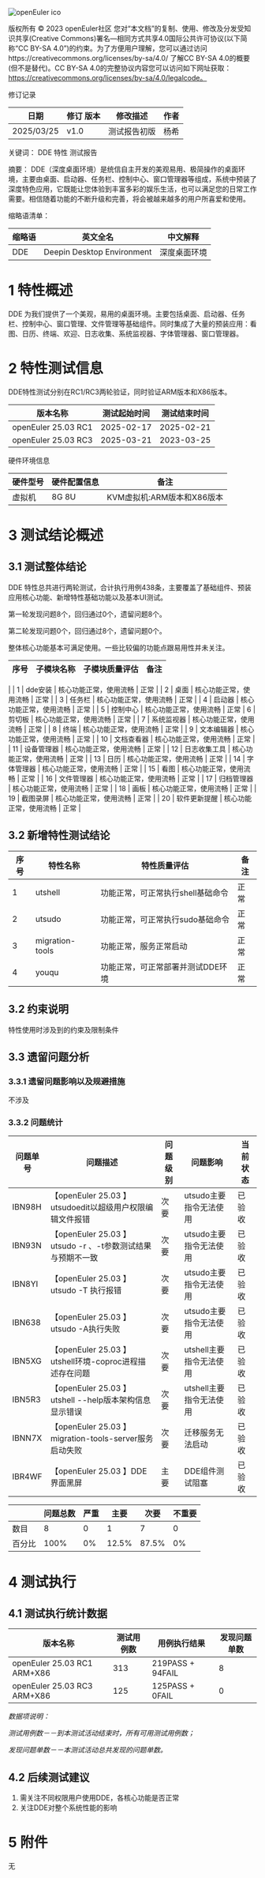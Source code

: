 ![openEuler ico](../../images/openEuler.png)

版权所有 © 2023  openEuler社区
 您对“本文档”的复制、使用、修改及分发受知识共享(Creative Commons)署名—相同方式共享4.0国际公共许可协议(以下简称“CC BY-SA 4.0”)的约束。为了方便用户理解，您可以通过访问https://creativecommons.org/licenses/by-sa/4.0/ 了解CC BY-SA 4.0的概要 (但不是替代)。CC BY-SA 4.0的完整协议内容您可以访问如下网址获取：https://creativecommons.org/licenses/by-sa/4.0/legalcode。

修订记录

| 日期         | 修订   版本 | 修改描述 | 作者 |
|------------| ----------- | -------- |----|
| 2025/03/25 |  v1.0           |测试报告初版          | 杨希 |


关键词： DDE 特性  测试报告

摘要：
DDE（深度桌面环境）是统信自主开发的美观易用、极简操作的桌面环境，主要由桌面、启动器、任务栏、控制中心、窗口管理器等组成，系统中预装了深度特色应用，它既能让您体验到丰富多彩的娱乐生活，也可以满足您的日常工作需要。相信随着功能的不断升级和完善，将会被越来越多的用户所喜爱和使用。

缩略语清单：

| 缩略语 | 英文全名 | 中文解释 |
| ------ | -------- | -------- |
|   DDE     | Deepin Desktop Environment         |    深度桌面环境      |


# 1     特性概述

DDE 为我们提供了一个美观，易用的桌面环境。主要包括桌面、启动器、任务栏、控制中心、窗口管理、文件管理等基础组件。同时集成了大量的预装应用：看图、日历、终端、欢迎、日志收集、系统监视器、字体管理器、窗口管理器。
# 2     特性测试信息

DDE特性测试分别在RC1/RC3两轮验证，同时验证ARM版本和X86版本。

| 版本名称 | 测试起始时间    | 测试结束时间     |
|-|-----------|------------|
| openEuler 25.03 RC1 | 2025-02-17 | 2025-02-21 |
| openEuler 25.03 RC3 | 2025-03-21 | 2023-03-25 |


硬件环境信息

| 硬件型号 | 硬件配置信息 | 备注 |
| -------- | ------------ | ---- |
|  虚拟机        |     8G 8U       |  KVM虚拟机:ARM版本和X86版本  |

# 3     测试结论概述

## 3.1   测试整体结论

DDE 特性总共进行两轮测试，合计执行用例438条，主要覆盖了基础组件、预装应用核心功能、新增特性基础功能以及基本UI测试。

第一轮发现问题8个，回归通过0个，遗留问题8个。

第二轮发现问题0个，回归通过8个，遗留问题0个。


整体核心功能基本可满足使用。一些比较偏的功能点跟易用性并未关注。

| 序号 | 子模块名称  | 子模块质量评估     | 备注 |
|----| -------- |-------------|----|
| 
| 1  | dde安装    | 核心功能正常，使用流畅 | 正常 |
| 2  | 桌面       | 核心功能正常，使用流畅 | 正常 | 
| 3  | 任务栏      | 核心功能正常，使用流畅 | 正常  |
| 4  | 启动器      | 核心功能正常，使用流畅 | 正常  |
| 5  | 控制中心   | 核心功能正常，使用流畅 | 正常 |
  6   | 剪切板      | 核心功能正常，使用流畅 | 正常  |
| 7   | 系统监视器    | 核心功能正常，使用流畅 | 正常  |
| 8   | 终端       | 核心功能正常，使用流畅 | 正常  |
| 9   | 文本编辑器    | 核心功能正常，使用流畅 | 正常  |
| 10  | 文档查看器    | 核心功能正常，使用流畅 | 正常  |
| 11  | 设备管理器    | 核心功能正常，使用流畅 | 正常  |
| 12  | 日志收集工具   | 核心功能正常，使用流畅 | 正常  |
| 13  | 日历       | 核心功能正常，使用流畅 | 正常  |
| 14  | 字体管理器    | 核心功能正常，使用流畅 | 正常  |
| 15  | 看图       | 核心功能正常，使用流畅 | 正常  |
| 16  | 文件管理器    | 核心功能正常，使用流畅 | 正常  |
| 17  | 归档管理器    | 核心功能正常，使用流畅 | 正常  |
| 18  | 画板       | 核心功能正常，使用流畅 | 正常  |
| 19  | 截图录屏     | 核心功能正常，使用流畅 | 正常  |
| 20  | 软件更新提醒   | 核心功能正常，使用流畅 | 正常  |




## 3.2   新增特性测试结论

| 序号 | 特性名称        | 特性质量评估                      | 备注 |
| ---- | --------------- | --------------------------------- | ---- |
| 1    | utshell         | 功能正常，可正常执行shell基础命令 | 正常 |
| 2    | utsudo          | 功能正常，可正常执行sudo基础命令  | 正常 |
| 3    | migration-tools | 功能正常，服务正常启动            | 正常 |
| 4    | youqu           | 功能正常，可正常部署并测试DDE环境 | 正常 |

## 3.2   约束说明

特性使用时涉及到的约束及限制条件

## 3.3   遗留问题分析

### 3.3.1 遗留问题影响以及规避措施

不涉及

### 3.3.2 问题统计

| 问题单号   | 问题描述                                   | 问题级别 | 问题影响            | 当前状态 |
|--------|----------------------------------------|------|-----------------|------|
| IBN98H | 【openEuler 25.03 】utsudoedit以超级用户权限编辑文件报错 | 次要     | utsudo主要指令无法使用  | 已验收  |
| IBN93N | 【openEuler 25.03 】utsudo -r 、-t参数测试结果与预期不一致 | 次要     | utsudo主要指令无法使用  | 已验收  |
| IBN8YI | 【openEuler 25.03 】utsudo -T 执行报错       | 次要     | utsudo主要指令无法使用  | 已验收  |
| IBN638 | 【openEuler 25.03 】utsudo -A执行失败        | 次要     | utsudo主要指令无法使用  | 已验收  |
| IBN5XG | 【openEuler 25.03 】utshell环境-coproc进程描述存在问题 | 次要     | utshell主要指令无法使用 | 已验收  |
| IBN5R3 | 【openEuler 25.03 】utshell --help版本架构信息显示错误 | 次要     | utshell主要指令无法使用 | 已验收  |
| IBNN7X | 【openEuler 25.03 】migration-tools-server服务启动失败 | 次要     | 迁移服务无法启动        | 已验收  |
| IBR4WF | 【openEuler 25.03 】DDE界面黑屏              | 主要     | DDE组件测试阻塞       | 已验收  |


|        | 问题总数    | 严重    | 主要    | 次要    | 不重要 |
| ------ |---------|-------|-------|-------|----|
| 数目   | 8       | 0     | 1     | 7     | 0  |
| 百分比 | 100%    | 0%    | 12.5% | 87.5% | 0% |

# 4     测试执行

## 4.1   测试执行统计数据


| 版本名称                        | 测试用例数 | 用例执行结果           | 发现问题单数 |
|-----------------------------|-------|------------------|--------|
| openEuler 25.03 RC1 ARM+X86 | 313   | 219PASS + 94FAIL | 8      |
| openEuler 25.03 RC3 ARM+X86 | 125   | 125PASS + 0FAIL  | 0      |


*数据项说明：*

*测试用例数－－到本测试活动结束时，所有可用测试用例数；*

*发现问题单数－－本测试活动总共发现的问题单数。*

## 4.2   后续测试建议
1. 需关注不同权限用户使用DDE，各核心功能是否正常
2. 关注DDE对整个系统性能的影响

# 5     附件

无



 



 

 